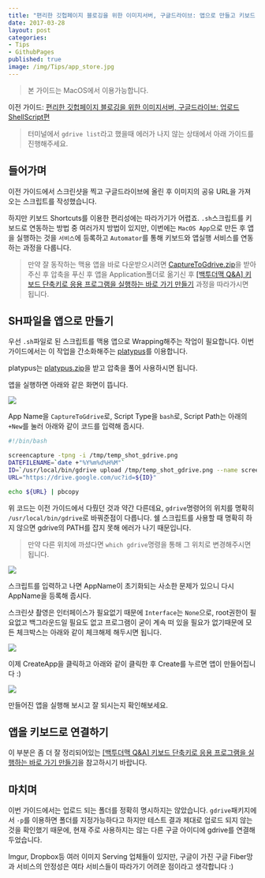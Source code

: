 ```yaml
---
title: "편리한 깃헙페이지 블로깅을 위한 이미지서버, 구글드라이브: 앱으로 만들고 키보드 단축키 연결하기"
date: 2017-03-28
layout: post
categories:
- Tips
- GithubPages
published: true
image: /img/Tips/app_store.jpg
---
```


> 본 가이드는 MacOS에서 이용가능합니다.

이전 가이드: [편리한 깃헙페이지 블로깅을 위한 이미지서버, 구글드라이브: 업로드 ShellScript편](/2017/03/27/Use-GoogleDrive-as-Image-Server/)

> 터미널에서 `gdrive list`라고 했을때 에러가 나지 않는 상태에서 아래 가이드를 진행해주세요.

## 들어가며

이전 가이드에서 스크린샷을 찍고 구글드라이브에 올린 후 이미지의 공유 URL을 가져오는 스크립트를 작성했습니다.

하지만 키보드 Shortcuts를 이용한 편리성에는 따라가기가 어렵죠. `.sh`스크립트를 키보드로 연동하는 방법 중 여러가지 방법이 있지만, 이번에는 `MacOS App`으로 만든 후 앱을 실행하는 것을 `서비스`에 등록하고 `Automator`를 통해 키보드와 앱실행 서비스를 연동하는 과정을 다룹니다.

> 만약 잘 동작하는 맥용 앱을 바로 다운받으시려면 [CaptureToGdrive.zip](/others/CaptureToGdrive.zip)을 받아주신 후 압축을 푸신 후 앱을 Application폴더로 옮기신 후 [[백투더맥 Q&A] 키보드 단축키로 응용 프로그램을 실행하는 바로 가기 만들기](http://macnews.tistory.com/4277) 과정을 따라가시면 됩니다.

## SH파일을 앱으로 만들기

우선 `.sh`파일로 된 스크립트를 맥용 앱으로 Wrapping해주는 작업이 필요합니다. 이번 가이드에서는 이 작업을 간소화해주는 [platypus](http://sveinbjorn.org/platypus)를 이용합니다.

platypus는 [platypus.zip](http://sveinbjorn.org/files/software/platypus.zip)을 받고 압축을 풀어 사용하시면 됩니다.

앱을 실행하면 아래와 같은 화면이 뜹니다.

![](https://drive.google.com/uc?id=0B91qXw6kE4VfWWV2RWpnX056X2s)

App Name을 `CaptureToGdrive`로, Script Type을 `bash`로, Script Path는 아래의 `+New`를 눌러 아래와 같이 코드를 입력해 줍시다.

```sh
#!/bin/bash

screencapture -tpng -i /tmp/temp_shot_gdrive.png
DATEFILENAME=`date +"%Y%m%d%H%M"`
ID=`/usr/local/bin/gdrive upload /tmp/temp_shot_gdrive.png --name screenshot${DATEFILENAME}.png --share | egrep "^Uploaded" | awk '{print $2}'`
URL="https://drive.google.com/uc?id=${ID}"

echo ${URL} | pbcopy
```

위 코드는 이전 가이드에서 다뤘던 것과 약간 다른데요, `gdrive`명령어의 위치를 명확히 `/usr/local/bin/gdrive`로 바꿔준점이 다릅니다. 쉘 스크립트를 사용할 때 명확히 하지 않으면 gdrive의 PATH를 잡지 못해 에러가 나기 때문입니다.

> 만약 다른 위치에 까셨다면 `which gdrive`명령을 통해 그 위치로 변경해주시면 됩니다.

![](https://drive.google.com/uc?id=0B91qXw6kE4VfRElUbERjYjhmSnM)

스크립트를 입력하고 나면 AppName이 초기화되는 사소한 문제가 있으니 다시 AppName을 등록해 줍시다.

스크린샷 촬영은 인터페이스가 필요없기 때문에 `Interface`는 `None`으로, root권한이 필요없고 백그라운드일 필요도 없고 프로그램이 굳이 계속 떠 있을 필요가 없기때문에 모든 체크박스는 아래와 같이 체크해제 해두시면 됩니다.

![](https://www.dropbox.com/s/y81fs3x0q5mc4y5/%EC%8A%A4%ED%81%AC%EB%A6%B0%EC%83%B7%202017-03-28%2015.07.29.png?dl=1)

이제 CreateApp을 클릭하고 아래와 같이 클릭한 후 Create를 누르면 앱이 만들어집니다 :)

![](https://www.dropbox.com/s/rfyrtgjkantbdhj/%EC%8A%A4%ED%81%AC%EB%A6%B0%EC%83%B7%202017-03-28%2015.15.22.png?dl=1)

만들어진 앱을 실행해 보시고 잘 되시는지 확인해보세요.

## 앱을 키보드로 연결하기

이 부분은 좀 더 잘 정리되어있는 [[백투더맥 Q&A] 키보드 단축키로 응용 프로그램을 실행하는 바로 가기 만들기](http://macnews.tistory.com/4277)을 참고하시기 바랍니다.

## 마치며

이번 가이드에서는 업로드 되는 폴더를 정확히 명시하지는 않았습니다. `gdrive`패키지에서 `-p`를 이용하면 폴더를 지정가능하다고 하지만 테스트 결과 제대로 업로드 되지 않는 것을 확인했기 때문에, 현재 주로 사용하지는 않는 다른 구글 아이디에 gdrive를 연결해 두었습니다.

Imgur, Dropbox등 여러 이미지 Serving 업체들이 있지만, 구글이 가진 구글 Fiber망과 서비스의 안정성은 여타 서비스들이 따라가기 어려운 점이라고 생각합니다 :)


